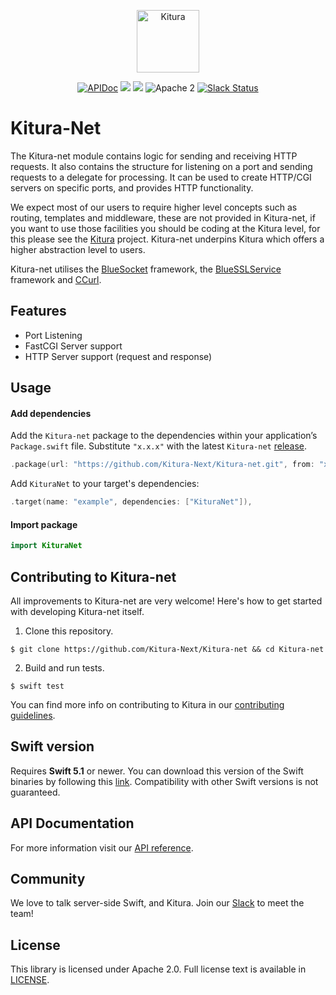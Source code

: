 <p align="center">
<a href="http://kituranext.org/">
<img src="https://raw.githubusercontent.com/Kitura-Next/Kitura/master/Sources/Kitura/resources/kitura-bird.svg?sanitize=true" height="100" alt="Kitura">
</a>
</p>

<p align="center">
    <a href="https://www.kituranext.org/learn/">
    <img src="https://img.shields.io/badge/docs-kitura-1FBCE4.svg" alt="APIDoc"></a>
    <a href="https://github.com/Kitura-Next/Kitura-net/actions?query=workflow%3ASwift+MacOS">
    <img src="https://github.com/Kitura-Next/Kitura-net/workflows/Swift%20MacOS/badge.svg"></a>
    <a href="https://github.com/Kitura-Next/Kitura-net/actions?query=workflow%3ASwift+Ubuntu">
    <img src="https://github.com/Kitura-Next/Kitura-net/workflows/Swift%20Ubuntu/badge.svg"></a>
    <img src="https://img.shields.io/badge/license-Apache2-blue.svg?style=flat" alt="Apache 2">
    <a href="http://swift-at-ibm-slack.mybluemix.net/">
    <img src="http://swift-at-ibm-slack.mybluemix.net/badge.svg" alt="Slack Status"></a>
</p>

# Kitura-Net

The Kitura-net module contains logic for sending and receiving HTTP requests. It also contains the structure for listening on a port and sending requests to a delegate for processing. It can be used to create HTTP/CGI servers on specific ports, and provides HTTP functionality.

We expect most of our users to require higher level concepts such as routing, templates and middleware, these are not provided in Kitura-net, if you want to use those facilities you should be coding at the Kitura level, for this please see the [Kitura](https://github.com/Kitura-Next/Kitura) project. Kitura-net underpins Kitura which offers a higher abstraction level to users.

Kitura-net utilises the [BlueSocket](https://github.com/Kitura-Next/BlueSocket) framework, the [BlueSSLService](https://github.com/Kitura-Next/BlueSSLService.git) framework and [CCurl](https://github.com/Kitura-Next/CCurl.git).

## Features

- Port Listening
- FastCGI Server support
- HTTP Server support (request and response)

## Usage

#### Add dependencies

Add the `Kitura-net` package to the dependencies within your application’s `Package.swift` file. Substitute `"x.x.x"` with the latest `Kitura-net` [release](https://github.com/Kitura-Next/Kitura-net/releases).

```swift
.package(url: "https://github.com/Kitura-Next/Kitura-net.git", from: "x.x.x")
```

Add `KituraNet` to your target's dependencies:

```swift
.target(name: "example", dependencies: ["KituraNet"]),
```

#### Import package

  ```swift
  import KituraNet
  ```

## Contributing to Kitura-net

All improvements to Kitura-net are very welcome! Here's how to get started with developing Kitura-net itself.

1. Clone this repository.

`$ git clone https://github.com/Kitura-Next/Kitura-net && cd Kitura-net`

2. Build and run tests.

`$ swift test`

You can find more info on contributing to Kitura in our [contributing guidelines](https://github.com/Kitura-Next/Kitura/blob/master/.github/CONTRIBUTING.md).
## Swift version
Requires **Swift 5.1** or newer. You can download this version of the Swift binaries by following this [link](https://swift.org/download/). Compatibility with other Swift versions is not guaranteed.
## API Documentation
For more information visit our [API reference](https://kitura-next.github.io/Kitura-net/index.html).

## Community

We love to talk server-side Swift, and Kitura. Join our [Slack](http://slack.kituranext.org/) to meet the team!

## License
This library is licensed under Apache 2.0. Full license text is available in [LICENSE](https://github.com/Kitura-Next/Kitura-net/blob/master/LICENSE.txt).
